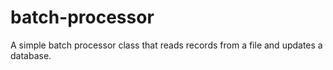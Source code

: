 # batch-processor
A simple batch processor class that reads records from a file and updates a database.
